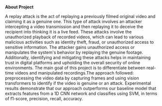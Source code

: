 **About Project**

 A replay attack is the act of replaying a previously filmed original video and claiming it as a genuine one. This type of attack involves an attacker intercepting a video transmission and then replaying it to deceive the recipient into thinking it is a live feed. These attacks involve the unauthorized playback of recorded videos, which can lead to various malicious activities such as identity theft, fraud, or unauthorized access to sensitive information. The attacker gains unauthorized access or manipulates the system's behavior by replaying the genuine footage. Additionally, identifying and mitigating these attacks helps in maintaining trust in digital platforms and upholding the overall security of online environments. The main goal of this project is to differentiate between real-time videos and manipulated recordings.The approach followed: preprocessing the video data by capturing frames and using vision transformers to identify if the video is genuine or an attack. Experimental results demonstrate that our approach outperforms our baseline model that extracts features from a 1D CNN network and classifies using SVM, in terms of f1-score, precision, recall, accuracy. 
